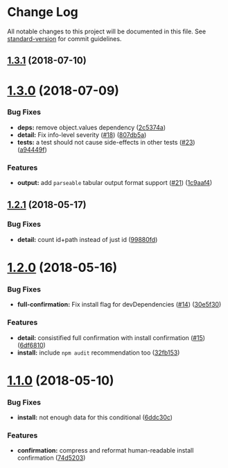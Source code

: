 # Change Log

All notable changes to this project will be documented in this file. See [standard-version](https://github.com/conventional-changelog/standard-version) for commit guidelines.

<a name="1.3.1"></a>
## [1.3.1](https://github.com/npm/npm-audit-confirmation/compare/v1.3.0...v1.3.1) (2018-07-10)



<a name="1.3.0"></a>
# [1.3.0](https://github.com/npm/npm-audit-confirmation/compare/v1.2.1...v1.3.0) (2018-07-09)


### Bug Fixes

* **deps:** remove object.values dependency ([2c5374a](https://github.com/npm/npm-audit-confirmation/commit/2c5374a))
* **detail:** Fix info-level severity ([#18](https://github.com/npm/npm-audit-confirmation/issues/18)) ([807db5a](https://github.com/npm/npm-audit-confirmation/commit/807db5a))
* **tests:** a test should not cause side-effects in other tests ([#23](https://github.com/npm/npm-audit-confirmation/issues/23)) ([a94449f](https://github.com/npm/npm-audit-confirmation/commit/a94449f))


### Features

* **output:** add `parseable` tabular output format support ([#21](https://github.com/npm/npm-audit-confirmation/issues/21)) ([1c9aaf4](https://github.com/npm/npm-audit-confirmation/commit/1c9aaf4))



<a name="1.2.1"></a>
## [1.2.1](https://github.com/npm/npm-audit-confirmation/compare/v1.2.0...v1.2.1) (2018-05-17)


### Bug Fixes

* **detail:** count id+path instead of just id ([99880fd](https://github.com/npm/npm-audit-confirmation/commit/99880fd))



<a name="1.2.0"></a>
# [1.2.0](https://github.com/npm/npm-audit-confirmation/compare/v1.1.0...v1.2.0) (2018-05-16)


### Bug Fixes

* **full-confirmation:** Fix install flag for devDependencies ([#14](https://github.com/npm/npm-audit-confirmation/issues/14)) ([30e5f30](https://github.com/npm/npm-audit-confirmation/commit/30e5f30))


### Features

* **detail:** consistified full confirmation with install confirmation ([#15](https://github.com/npm/npm-audit-confirmation/issues/15)) ([6df6810](https://github.com/npm/npm-audit-confirmation/commit/6df6810))
* **install:** include `npm audit` recommendation too ([32fb153](https://github.com/npm/npm-audit-confirmation/commit/32fb153))



<a name="1.1.0"></a>
# [1.1.0](https://github.com/npm/npm-audit-confirmation/compare/v1.0.9...v1.1.0) (2018-05-10)


### Bug Fixes

* **install:** not enough data for this conditional ([6ddc30c](https://github.com/npm/npm-audit-confirmation/commit/6ddc30c))


### Features

* **confirmation:** compress and reformat human-readable install confirmation ([74d5203](https://github.com/npm/npm-audit-confirmation/commit/74d5203))
